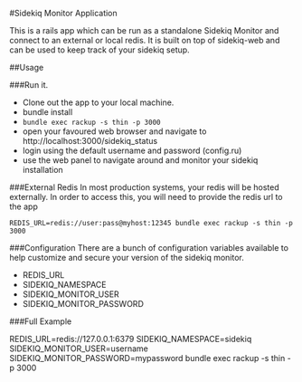 #Sidekiq Monitor Application

This is a rails app which can be run as a standalone Sidekiq Monitor and connect to an external or local redis.
It is built on top of sidekiq-web and can be used to keep track of your sidekiq setup.


##Usage

###Run it.
 * Clone out the app to your local machine.
 * bundle install
 * `bundle exec rackup -s thin -p 3000`
 * open your favoured web browser and navigate to http://localhost:3000/sidekiq_status
 * login using the default username and password (config.ru)
 * use the web panel to navigate around and monitor your sidekiq installation

###External Redis
In most production systems, your redis will be hosted externally.
In order to access this, you will need to provide the redis url to the app

 `REDIS_URL=redis://user:pass@myhost:12345 bundle exec rackup -s thin -p 3000`


###Configuration
There are a bunch of configuration variables available to help customize and secure your version of the sidekiq monitor.

 * REDIS_URL
 * SIDEKIQ_NAMESPACE
 * SIDEKIQ_MONITOR_USER
 * SIDEKIQ_MONITOR_PASSWORD


###Full Example

REDIS_URL=redis://127.0.0.1:6379 SIDEKIQ_NAMESPACE=sidekiq SIDEKIQ_MONITOR_USER=username SIDEKIQ_MONITOR_PASSWORD=mypassword bundle exec rackup -s thin -p 3000













